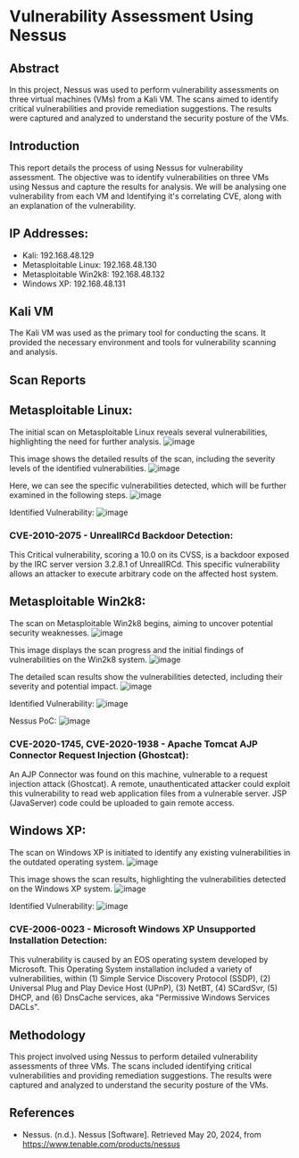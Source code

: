 # Vulnerability Assessment Using Nessus

## Abstract
In this project, Nessus was used to perform vulnerability assessments on three virtual machines (VMs) from a Kali VM. The scans aimed to identify critical vulnerabilities and provide remediation suggestions. The results were captured and analyzed to understand the security posture of the VMs.

## Introduction
This report details the process of using Nessus for vulnerability assessment. The objective was to identify vulnerabilities on three VMs using Nessus and capture the results for analysis. We will be analysing one vulnerability from each VM and Identifying it's correlating CVE, along with an explanation of the vulnerability.

## IP Addresses:
- Kali: 192.168.48.129
- Metasploitable Linux: 192.168.48.130
- Metasploitable Win2k8: 192.168.48.132
- Windows XP: 192.168.48.131

## Kali VM
The Kali VM was used as the primary tool for conducting the scans. It provided the necessary environment and tools for vulnerability scanning and analysis.

## Scan Reports
## Metasploitable Linux:

The initial scan on Metasploitable Linux reveals several vulnerabilities, highlighting the need for further analysis.
![image](https://github.com/user-attachments/assets/63c2191a-7f5d-4e20-ad3f-51a315b1909a)

This image shows the detailed results of the scan, including the severity levels of the identified vulnerabilities.
![image](https://github.com/user-attachments/assets/6578f9ee-cdc6-4ed3-9c0e-b1ecb26bc72b)

Here, we can see the specific vulnerabilities detected, which will be further examined in the following steps.
![image](https://github.com/user-attachments/assets/f2ad35a8-023a-464a-b382-75370a1aa972)

Identified Vulnerability:
![image](https://github.com/user-attachments/assets/24f3c561-b55e-4ef3-8165-aa40e1da5c68)


### CVE-2010-2075 - UnrealIRCd Backdoor Detection:
This Critical vulnerability, scoring a 10.0 on its CVSS, is a backdoor exposed by the IRC server version 3.2.8.1 of UnrealIRCd. This specific vulnerability allows an attacker to execute arbitrary code on the affected host system.


## Metasploitable Win2k8:

The scan on Metasploitable Win2k8 begins, aiming to uncover potential security weaknesses.
![image](https://github.com/user-attachments/assets/f979846e-51cd-4f44-9a63-68dc3d195c95)

This image displays the scan progress and the initial findings of vulnerabilities on the Win2k8 system.
![image](https://github.com/user-attachments/assets/e44373c3-2c0e-49e8-9b50-d12ce387b234)

The detailed scan results show the vulnerabilities detected, including their severity and potential impact.
![image](https://github.com/user-attachments/assets/d289c208-523b-4483-9044-7dc876db1530)

Identified Vulnerability:
![image](https://github.com/user-attachments/assets/e077bc7a-a571-4cbe-bbdb-68be0b41ca81)

Nessus PoC:
![image](https://github.com/user-attachments/assets/16d929cc-a88e-46c2-adc5-cf058be03625)


### CVE-2020-1745, CVE-2020-1938 - Apache Tomcat AJP Connector Request Injection (Ghostcat):
An AJP Connector was found on this machine, vulnerable to a request injection attack (Ghostcat). A remote, unauthenticated attacker could exploit this vulnerability to read web application files from a vulnerable server. JSP (JavaServer) code could be uploaded to gain remote access.


## Windows XP:

The scan on Windows XP is initiated to identify any existing vulnerabilities in the outdated operating system.
![image](https://github.com/user-attachments/assets/3827a222-a28e-4522-8be8-5b1d93f70a67)

This image shows the scan results, highlighting the vulnerabilities detected on the Windows XP system.
![image](https://github.com/user-attachments/assets/9c9232f8-51d0-4ba8-9d45-118a01eb5355)

Identified Vulnerability:
![image](https://github.com/user-attachments/assets/badd11ad-84ec-4105-a00b-667e4e54b170)


### CVE-2006-0023 - Microsoft Windows XP Unsupported Installation Detection:
This vulnerability is caused by an EOS operating system developed by Microsoft. This Operating System installation included a variety of vulnerabilities, within (1) Simple Service Discovery Protocol (SSDP), (2) Universal Plug and Play Device Host (UPnP), (3) NetBT, (4) SCardSvr, (5) DHCP, and (6) DnsCache services, aka "Permissive Windows Services DACLs".

## Methodology
This project involved using Nessus to perform detailed vulnerability assessments of three VMs. The scans included identifying critical vulnerabilities and providing remediation suggestions. The results were captured and analyzed to understand the security posture of the VMs.

## References
- Nessus. (n.d.). Nessus [Software]. Retrieved May 20, 2024, from https://www.tenable.com/products/nessus
